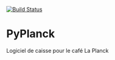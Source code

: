 [![Build Status](https://travis-ci.org/vdumoulin/pyplanck.svg?branch=master)](https://travis-ci.org/vdumoulin/pyplanck)

PyPlanck
========

Logiciel de caisse pour le café La Planck
